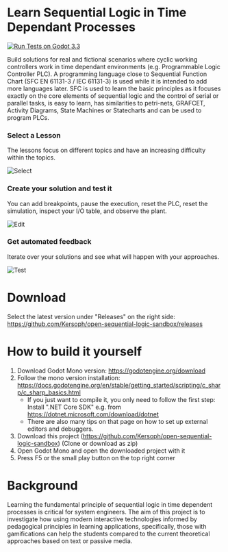 # Learn Sequential Logic in Time Dependant Processes

[![  Run Tests on Godot 3.3  ](https://github.com/Kersoph/open-sequential-logic-sandbox/actions/workflows/run_wat_tests.yml/badge.svg)](https://github.com/Kersoph/open-sequential-logic-sandbox/actions/workflows/run_wat_tests.yml)

Build solutions for real and fictional scenarios where cyclic working controllers work in time dependant environments (e.g. Programmable Logic Controller PLC).
A programming language close to Sequential Function Chart (SFC EN 61131-3 / IEC 61131-3) is used while it is intended to add more languages later. SFC is used to learn the basic principles as it focuses exactly on the core elements of sequential logic and the control of serial or parallel tasks, is easy to learn, has similarities to petri-nets, GRAFCET, Activity Diagrams, State Machines or Statecharts and can be used to program PLCs.



### Select a Lesson

The lessons focus on different topics and have an increasing difficulty within the topics.

![Select](https://user-images.githubusercontent.com/26461040/137284846-fe2b425e-2c6e-4c43-9794-46a09a756f3a.png)

### Create your solution and test it

You can add breakpoints, pause the execution, reset the PLC, reset the simulation, inspect your I/O table, and observe the plant.

![Edit](https://user-images.githubusercontent.com/26461040/137284868-7041e6fb-3c62-4564-b4c5-8e14fd8f6e27.png)

### Get automated feedback

Iterate over your solutions and see what will happen with your approaches.

![Test](https://user-images.githubusercontent.com/26461040/137284892-abd2356a-6b08-4fc4-8336-2e4acf7774a4.png)



# Download

Select the latest version under "Releases" on the right side: https://github.com/Kersoph/open-sequential-logic-sandbox/releases



# How to build it yourself

1. Download Godot Mono version: https://godotengine.org/download
2. Follow the mono version installation: https://docs.godotengine.org/en/stable/getting_started/scripting/c_sharp/c_sharp_basics.html
    - If you just want to compile it, you only need to follow the first step: Install ".NET Core SDK" e.g. from  https://dotnet.microsoft.com/download/dotnet
    - There are also many tips on that page on how to set up external editors and debuggers.
3. Download this project (https://github.com/Kersoph/open-sequential-logic-sandbox) (Clone or download as zip)
4. Open Godot Mono and open the downloaded project with it
5. Press F5 or the small play button on the top right corner



# Background

Learning the fundamental principle of sequential logic in time dependent processes is critical for system engineers. The aim of this project is to investigate how using modern interactive technologies informed by pedagogical principles in learning applications, specifically, those with gamifications can help the students compared to the current theoretical approaches based on text or passive media.
